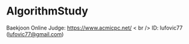 # AlgorithmStudy
Baekjoon Online Judge: <https://www.acmicpc.net/> < br />
ID: lufovic77 (lufovic77@gmail.com)
